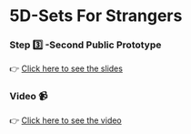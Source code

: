 # 5D-Sets For Strangers

### Step :three: -Second Public Prototype

:point_right: [Click here to see the slides](https://drive.google.com/open?id=0B0F2hYIJEInzNXZQem9HclhBSU9aX2RTUEJSSEhOTnhpX3pJ)

### Video :video_camera:

:point_right: [Click here to see the video](https://vimeo.com/236744634)
